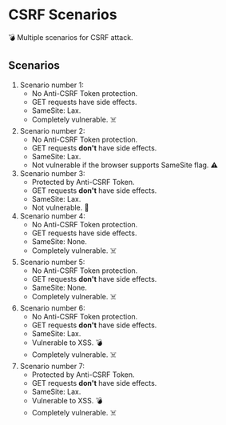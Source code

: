 # CSRF Scenarios

💣 Multiple scenarios for CSRF attack.

## Scenarios

1. Scenario number 1:
   - No Anti-CSRF Token protection.
   - GET requests have side effects.
   - SameSite: Lax.
   - Completely vulnerable. ☠️
1. Scenario number 2:
   - No Anti-CSRF Token protection.
   - GET requests **don't** have side effects.
   - SameSite: Lax.
   - Not vulnerable if the browser supports SameSite flag. ⚠️
1. Scenario number 3:
   - Protected by Anti-CSRF Token.
   - GET requests **don't** have side effects.
   - SameSite: Lax.
   - Not vulnerable. 💎
1. Scenario number 4:
   - No Anti-CSRF Token protection.
   - GET requests have side effects.
   - SameSite: None.
   - Completely vulnerable. ☠️
1. Scenario number 5:
   - No Anti-CSRF Token protection.
   - GET requests **don't** have side effects.
   - SameSite: None.
   - Completely vulnerable. ☠️
1. Scenario number 6:
   - No Anti-CSRF Token protection.
   - GET requests **don't** have side effects.
   - SameSite: Lax.
   - Vulnerable to XSS. 💣
   - Completely vulnerable. ☠️
1. Scenario number 7:
   - Protected by Anti-CSRF Token.
   - GET requests **don't** have side effects.
   - SameSite: Lax.
   - Vulnerable to XSS. 💣
   - Completely vulnerable. ☠️
